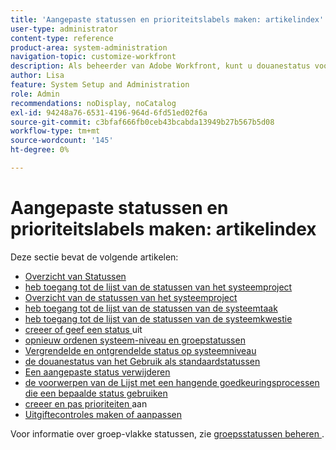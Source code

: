 ```yaml
---
title: 'Aangepaste statussen en prioriteitslabels maken: artikelindex'
user-type: administrator
content-type: reference
product-area: system-administration
navigation-topic: customize-workfront
description: Als beheerder van Adobe Workfront, kunt u douanestatus voor projecten, taken, en kwesties tot stand brengen. Dit kan voor gebruikers door het volledige systeem van Workfront of voor specifieke groepen of subgroepen zijn. De status van een werkitem staat voor de huidige ontwikkelingsstatus.
author: Lisa
feature: System Setup and Administration
role: Admin
recommendations: noDisplay, noCatalog
exl-id: 94248a76-6531-4196-964d-6fd51ed02f6a
source-git-commit: c3bfaf666fb0ceb43bcabda13949b27b567b5d08
workflow-type: tm+mt
source-wordcount: '145'
ht-degree: 0%

---
```


# Aangepaste statussen en prioriteitslabels maken: artikelindex

Deze sectie bevat de volgende artikelen:

* [ Overzicht van Statussen ](../../../administration-and-setup/customize-workfront/creating-custom-status-and-priority-labels/statuses-overview.md)
* [ heb toegang tot de lijst van de statussen van het systeemproject ](../../../administration-and-setup/customize-workfront/creating-custom-status-and-priority-labels/project-statuses.md)
* [ Overzicht van de statussen van het systeemproject ](../../../administration-and-setup/customize-workfront/creating-custom-status-and-priority-labels/system-project-statuses.md)
* [ heb toegang tot de lijst van de statussen van de systeemtaak ](../../../administration-and-setup/customize-workfront/creating-custom-status-and-priority-labels/task-statuses.md)
* [ heb toegang tot de lijst van de statussen van de systeemkwestie ](../../../administration-and-setup/customize-workfront/creating-custom-status-and-priority-labels/issue-statuses.md)
* [ creeer of geef een status ](../../../administration-and-setup/customize-workfront/creating-custom-status-and-priority-labels/create-or-edit-a-status.md) uit
* [ opnieuw ordenen systeem-niveau en groepstatussen ](../../../administration-and-setup/customize-workfront/creating-custom-status-and-priority-labels/reorder-system-statuses.md)
* [ Vergrendelde en ontgrendelde status op systeemniveau ](../../../administration-and-setup/customize-workfront/creating-custom-status-and-priority-labels/lock-or-unlock-a-custom-system-level-status.md)
* [ de douanestatus van het Gebruik als standaardstatussen ](../../../administration-and-setup/customize-workfront/creating-custom-status-and-priority-labels/use-custom-statuses-as-default-statuses.md)
* [Een aangepaste status verwijderen](../../../administration-and-setup/customize-workfront/creating-custom-status-and-priority-labels/delete-a-custom-status.md)
* [ de voorwerpen van de Lijst met een hangende goedkeuringsprocessen die een bepaalde status gebruiken ](../../../administration-and-setup/customize-workfront/creating-custom-status-and-priority-labels/list-objects-pending-approval-certain-status.md)
* [ creeer en pas prioriteiten ](../../../administration-and-setup/customize-workfront/creating-custom-status-and-priority-labels/create-customize-priorities.md) aan
* [Uitgiftecontroles maken of aanpassen](../../../administration-and-setup/customize-workfront/creating-custom-status-and-priority-labels/create-customize-issue-severities.md)

Voor informatie over groep-vlakke statussen, zie [ groepsstatussen beheren ](../../../administration-and-setup/manage-groups/manage-group-statuses/manage-group-statuses.md).
